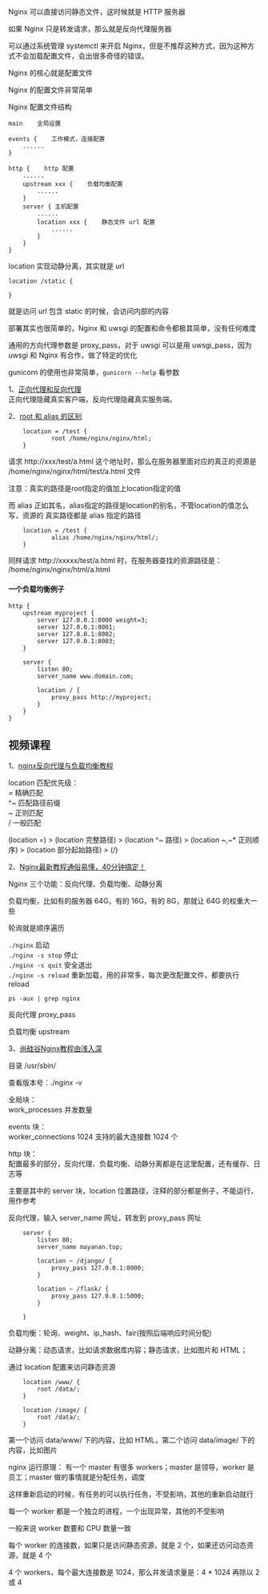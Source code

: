 
Nginx 可以直接访问静态文件，这时候就是 HTTP 服务器  

如果 Nginx 只是转发请求，那么就是反向代理服务器  

可以通过系统管理 systemctl 来开启 Nginx，但是不推荐这种方式，因为这种方式不会加载配置文件，会出很多奇怪的错误。  

Nginx 的核心就是配置文件  

Nginx 的配置文件非常简单  

Nginx 配置文件结构  

    main    全局设置  

    events {    工作模式，连接配置  
        ......
    }

    http {    http 配置  
        ......
        upstream xxx {    负载均衡配置  
            ......
        }
        server { 主机配置
            ...... 
            location xxx {    静态文件 url 配置  
                ...... 
            }
        }
    }


location 实现动静分离，其实就是 url  

    location /static {

    }

就是访问 url 包含 static 的时候，会访问内部的内容  

部署其实也很简单的，Nginx 和 uwsgi 的配置和命令都极其简单，没有任何难度  

通用的方向代理参数是 proxy_pass，对于 uwsgi 可以是用 uwsgi_pass，因为 uwsgi 和 Nginx 有合作，做了特定的优化  

gunicorn 的使用也非常简单，`gunicorn --help` 看参数    


1、[正向代理和反向代理](https://www.zhihu.com/question/24723688/answer/128105528)  
正向代理隐藏真实客户端，反向代理隐藏真实服务端。  

2、[root 和 alias 的区别](https://blog.csdn.net/CodeLixj/article/details/107859266?utm_medium=distribute.pc_relevant.none-task-blog-baidujs_title-0&spm=1001.2101.3001.4242)  

        location = /test {
                root /home/nginx/nginx/html;
        }
请求 http\://xxx/test/a.html 这个地址时，那么在服务器里面对应的真正的资源是 /home/nginx/nginx/html/test/a.html 文件  

注意：真实的路径是root指定的值加上location指定的值  

而 alias 正如其名，alias指定的路径是location的别名，不管location的值怎么写，资源的 真实路径都是 alias 指定的路径   

        location = /test {
                alias /home/nginx/nginx/html/;
        }
同样请求 http\://xxxxx/test/a.html 时，在服务器查找的资源路径是： /home/nginx/nginx/html/a.html  


#### 一个负载均衡例子  

    http {
        upstream myproject {
            server 127.0.0.1:8000 weight=3;
            server 127.0.0.1:8001;
            server 127.0.0.1:8002;
            server 127.0.0.1:8003;
        }

        server {
            listen 80;
            server_name www.domain.com;

            location / {
                proxy_pass http://myproject;
            }
        }
    }
    
    

## 视频课程  
1、[nginx反向代理与负载均衡教程](https://www.bilibili.com/video/BV1Bx411Z7Do?from=search&seid=8411968358464384743)  

location 匹配优先级：  
= 精确匹配  
^~ 匹配路径前缀  
~ 正则匹配  
/ 一般匹配  

(location =) > (location 完整路径) > (location ^~ 路径) > (location ~,~* 正则顺序) > (location 部分起始路径) > (/)  



2、[Nginx最新教程通俗易懂，40分钟搞定！](https://www.bilibili.com/video/BV1F5411J7vK?p=7&spm_id_from=pageDriver)    

Nginx 三个功能：反向代理、负载均衡、动静分离  

负载均衡，比如有的服务器 64G，有的 16G，有的 8G，那就让 64G 的权重大一些  

轮询就是顺序遍历  

`./nginx` 启动  
`./nginx -s stop` 停止  
`./nginx -s quit` 安全退出  
`./nginx -s reload` 重新加载，用的非常多，每次更改配置文件，都要执行 reload  

`ps -aux | grep nginx`  

反向代理 proxy_pass  

负载均衡 upstream  


3、[尚硅谷Nginx教程由浅入深](https://www.bilibili.com/video/BV1zJ411w7SV?from=search&seid=8411968358464384743)  

目录 /usr/sbin/  

查看版本号：./nginx -v  


全局块：  
work_processes 并发数量  

events 块：  
worker_connections 1024 支持的最大连接数 1024 个  

http 块：  
配置最多的部分，反向代理、负载均衡、动静分离都是在这里配置，还有缓存、日志等  

主要是其中的 server 块，location 位置路径，注释的部分都是例子，不能运行，用作参考  

反向代理，输入 server_name 网址，转发到 proxy_pass 网址  

        server {   
            listen 80;
            server_name mayanan.top;

            location ~ /django/ {
                proxy_pass 127.0.0.1:8000;
            }
            
            location ~ /flask/ {
                proxy_pass 127.0.0.1:5000;
            }
            
        }


负载均衡：轮询、weight、ip_hash、fair(按照后端响应时间分配)  

动静分离：动态请求，比如请求数据库内容；静态请求，比如图片和 HTML；  

通过 location 配置来访问静态资源  


        location /www/ {
            root /data/;
        }

        location /image/ {
            root /data/;
        }
    
第一个访问 data/www/ 下的内容，比如 HTML，第二个访问 data/image/ 下的内容，比如图片  

nginx 运行原理：
有一个 master 有很多 workers；master 是领导，worker 是员工；master 做的事情就是分配任务，调度  

这样重新启动的时候，有任务的可以执行任务，不受影响，其他的重新启动就行  

每一个 worker 都是一个独立的进程，一个出现异常，其他的不受影响  

一般来说 worker 数要和 CPU 数量一致  

每个 worker 的连接数，如果只是访问静态资源，就是 2 个，如果还访问动态资源，就是 4 个  

4 个 workers，每个最大连接数是 1024，那么并发请求量是：4 \* 1024 再除以 2 或 4   

